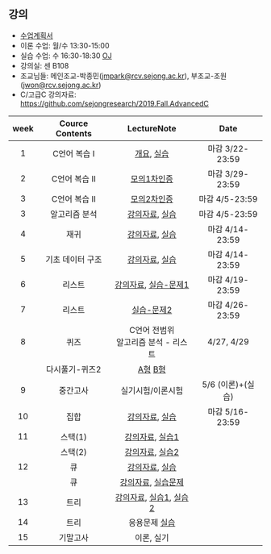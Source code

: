 
## 강의
- [수업계획서](https://github.com/sejongresearch/2020.Spring.DataStructure/blob/master/%E1%84%80%E1%85%A1%E1%86%BC%E1%84%8B%E1%85%B4%E1%84%80%E1%85%A8%E1%84%92%E1%85%AC%E1%86%A8%E1%84%89%E1%85%A5.pdf)
- 이론 수업: 월/수 13:30-15:00 
- 실습 수업: 수 16:30-18:30 [OJ](https://ex-oj.sejong.ac.kr) 
- 강의실: 센 B108
- 조교님들: 메인조교-박종민(jmpark@rcv.sejong.ac.kr), 부조교-조원(jwon@rcv.sejong.ac.kr)
- C/고급C 강의자료: https://github.com/sejongresearch/2019.Fall.AdvancedC

| week | Cource Contents | LectureNote | Date | 
|:---:|:---:|:---:|:---:|
| 1  |  C언어 복습 I | [개요](https://github.com/sejongresearch/2020.Spring.DataStructure/blob/master/LectureNote/%E1%84%8C%E1%85%A1%E1%84%85%E1%85%AD%E1%84%80%E1%85%AE%E1%84%8C%E1%85%A9_Intro_0315.pdf), [실습](https://www.dropbox.com/s/0ifi00guobtnj4l/%EC%9E%90%EB%A3%8C%EA%B5%AC%EC%A1%B0%EC%8B%A4%EC%8A%B5-1%EC%A3%BC%EC%B0%A8_C%EB%B3%B5%EC%8A%B5-20180308.pdf?dl=0) | 마감 3/22-23:59 |
| 2  |  C언어 복습 II | [모의1차인증](https://github.com/sejongresearch/2020.Spring.DataStructure/blob/master/HW/%E1%84%86%E1%85%A9%E1%84%8B%E1%85%B41%E1%84%8E%E1%85%A1%E1%84%8B%E1%85%B5%E1%86%AB%E1%84%8C%E1%85%B3%E1%86%BC.pdf)| 마감 3/29-23:59 |
| 3  |  C언어 복습 II | [모의2차인증](https://github.com/sejongresearch/2020.Spring.DataStructure/blob/master/HW/%E1%84%86%E1%85%A9%E1%84%8B%E1%85%B42%E1%84%8E%E1%85%A1%E1%84%8B%E1%85%B5%E1%86%AB%E1%84%8C%E1%85%B3%E1%86%BC.pdf)| 마감 4/5-23:59 |
| 3 | 알고리즘 분석  | [강의자료](https://www.dropbox.com/s/f4gvfzk3vdwt6ee/%EA%B0%95%EC%9D%9801-%EC%95%8C%EA%B3%A0%EB%A6%AC%EC%A6%98%20%EB%B6%84%EC%84%9D_%EC%B5%9C%EC%9C%A0%EA%B2%BD.pdf?dl=0), [실습](https://www.dropbox.com/s/ll46d9hsojlyzjp/%EC%9E%90%EB%A3%8C%EA%B5%AC%EC%A1%B0%EC%8B%A4%EC%8A%B5-2%EC%A3%BC%EC%B0%A8_%EB%B6%84%EC%84%9D-20190315.pdf?dl=0) | 마감 4/5-23:59 | 
| 4 | 재귀 | [강의자료](https://www.dropbox.com/s/z9sohcm0ff0wrel/%EA%B0%95%EC%9D%9802-%EC%9E%AC%EA%B7%80.pdf?dl=0), [실습](https://www.dropbox.com/s/ztqnpexvep9uoo9/%EC%9E%90%EB%A3%8C%EA%B5%AC%EC%A1%B0%EC%8B%A4%EC%8A%B5-3%EC%A3%BC%EC%B0%A8_%EC%9E%AC%EA%B7%80-20190322.pdf?dl=0) | 마감 4/14-23:59 |
| 5 | 기초 데이터 구조 | [강의자료](https://www.dropbox.com/s/hesj4lsom5wyuso/%EA%B0%95%EC%9D%9803-%EA%B8%B0%EC%B4%88%20%EB%8D%B0%EC%9D%B4%ED%84%B0%EA%B5%AC%EC%A1%B0_%EC%B5%9C%EC%9C%A0%EA%B2%BD.pdf?dl=0), [실습](https://www.dropbox.com/s/9hxybx6vgw63gvw/%EC%9E%90%EB%A3%8C%EA%B5%AC%EC%A1%B0%EC%8B%A4%EC%8A%B5-4%EC%A3%BC%EC%B0%A8_%EA%B8%B0%EC%B4%88%EB%8D%B0%EC%9D%B4%ED%84%B0%EA%B5%AC%EC%A1%B0-20190329.pdf?dl=0) | 마감 4/14-23:59 |
| 6 | 리스트 | [강의자료](https://www.dropbox.com/s/sdlyoahp16kijsd/%EA%B0%95%EC%9D%9804-%EB%A6%AC%EC%8A%A4%ED%8A%B8.pdf?dl=0), [실습-문제1](https://github.com/sejongresearch/2020.Spring.DataStructure/blob/master/HW/%E1%84%8C%E1%85%A1%E1%84%85%E1%85%AD%E1%84%80%E1%85%AE%E1%84%8C%E1%85%A9%E1%84%89%E1%85%B5%E1%86%AF%E1%84%89%E1%85%B3%E1%86%B8-5%E1%84%8C%E1%85%AE%E1%84%8E%E1%85%A1_%E1%84%8B%E1%85%A7%E1%86%AB%E1%84%80%E1%85%A7%E1%86%AF%E1%84%85%E1%85%B5%E1%84%89%E1%85%B3%E1%84%90%E1%85%B3(1)-20190313.pdf) | 마감 4/19-23:59 |
| 7 | 리스트 |  [실습-문제2](https://github.com/sejongresearch/2020.Spring.DataStructure/blob/master/HW/%E1%84%8C%E1%85%A1%E1%84%85%E1%85%AD%E1%84%80%E1%85%AE%E1%84%8C%E1%85%A9%E1%84%89%E1%85%B5%E1%86%AF%E1%84%89%E1%85%B3%E1%86%B8-6%E1%84%8C%E1%85%AE%E1%84%8E%E1%85%A1_%E1%84%85%E1%85%B5%E1%84%89%E1%85%B3%E1%84%90%E1%85%B3(2)-20170321.pdf) | 마감 4/26-23:59 |
| 8 | 퀴즈 | C언어 전범위 <br> 알고리즘 분석 - 리스트  | 4/27, 4/29  |
|  | 다시풀기-퀴즈2 | [A형](https://github.com/sejongresearch/2020.Spring.DataStructure/files/4571397/-.1.A.-20200429.pdf)  [B형](https://github.com/sejongresearch/2020.Spring.DataStructure/files/4571399/-.1.B.-20200429.pdf)  | |
| 9 | 중간고사 | 실기시험/이론시험  | 5/6 (이론)+(실습)  |
| 10 | 집합 | [강의자료](https://www.dropbox.com/s/xlnhfj7qwmhqg7x/%EA%B0%95%EC%9D%9805-%EC%A7%91%ED%95%A9.pdf?dl=0), [실습](https://github.com/sejongresearch/2020.Spring.DataStructure/blob/master/HW/%EC%9E%90%EB%A3%8C%EA%B5%AC%EC%A1%B0%EC%8B%A4%EC%8A%B5-7%EC%A3%BC%EC%B0%A8_%EC%A7%91%ED%95%A9-20200520-%EC%B5%9C%EC%9C%A0%EA%B2%BD.pdf)  | 마감 5/16-23:59 |  
| 11 | 스택(1) | [강의자료](https://www.dropbox.com/s/krzqpetgbj6jyz8/%EA%B0%95%EC%9D%9806-%EC%8A%A4%ED%83%9D.pdf?dl=0), [실습1](https://www.dropbox.com/s/p0tkv180xq2suf4/%EC%9E%90%EB%A3%8C%EA%B5%AC%EC%A1%B0%EC%8B%A4%EC%8A%B5-9%EC%A3%BC%EC%B0%A8_%EC%8A%A4%ED%83%9D%281%29-20190503.pdf?dl=0)  |  |
|    | 스택(2) | [강의자료](https://www.dropbox.com/s/x5gmpdozwcez6pc/%EA%B0%95%EC%9D%9806-%EC%8A%A4%ED%83%9D_20190510.pptx?dl=0), [실습2](https://www.dropbox.com/s/tjz3v8mgwnqii13/%EC%9E%90%EB%A3%8C%EA%B5%AC%EC%A1%B0%EC%8B%A4%EC%8A%B5-10%EC%A3%BC%EC%B0%A8_%EC%8A%A4%ED%83%9D%282%29-20190510.pdf?dl=0)  |  |
| 12 | 큐  | [강의자료](https://www.dropbox.com/s/8blosxfw6jcl8uz/%EA%B0%95%EC%9D%9807-%ED%81%90.pdf?dl=0), [실습](https://www.dropbox.com/s/1ja9casd93mrpiz/%EC%9E%90%EB%A3%8C%EA%B5%AC%EC%A1%B0%EC%8B%A4%EC%8A%B5-11%EC%A3%BC%EC%B0%A8_%ED%81%90-20190517.pdf?dl=0)  |   |
|  | 큐 | [강의자료](https://www.dropbox.com/s/vu01kn8cpowbk3j/%EA%B0%95%EC%9D%9807-%ED%81%90-%EC%B5%9C%EC%9C%A0%EA%B2%BD-%ED%95%A9%EB%8F%99%ED%81%90%ED%95%A9%EB%8F%99%EC%8A%A4%ED%83%9D.pdf?dl=0), [실습문제](https://www.dropbox.com/s/9lvwr7x18xhn00e/%EC%9E%90%EB%A3%8C%EA%B5%AC%EC%A1%B0_%ED%81%90_%EC%8B%A4%EC%8A%B5_20190530_%EB%B0%B0%ED%8F%AC%EC%9A%A9.pdf?dl=0) |  |  
| 13 | 트리  | [강의자료](https://www.dropbox.com/s/lpxh1m2487w6kem/%EA%B0%95%EC%9D%9808-%ED%8A%B8%EB%A6%AC.pdf?dl=0), [실습1](https://www.dropbox.com/s/jm9qvwlro6slpu5/%EC%9E%90%EB%A3%8C%EA%B5%AC%EC%A1%B0%EC%8B%A4%EC%8A%B5-12%EC%A3%BC%EC%B0%A8_%ED%8A%B8%EB%A6%AC%281%29-20190524.pdf?dl=0), [실습2](https://www.dropbox.com/s/klg549pgsbi1kxc/%EC%9E%90%EB%A3%8C%EA%B5%AC%EC%A1%B0%EC%8B%A4%EC%8A%B5-13%EC%A3%BC%EC%B0%A8_%ED%8A%B8%EB%A6%AC%282%29-20190531.pdf?dl=0)  | 
| 14 | 트리  |  응용문제 [실습](https://www.dropbox.com/s/hcv9erqgmbnk1gb/%EC%9E%90%EB%A3%8C%EA%B5%AC%EC%A1%B0%EC%8B%A4%EC%8A%B5-14%EC%A3%BC%EC%B0%A8_%ED%8A%B8%EB%A6%AC%283%29-20190607.pdf?dl=0) | |
| 15 | 기말고사 | 이론, 실기  |    |



















